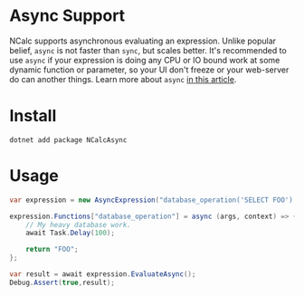 ﻿# Async Support

NCalc supports asynchronous evaluating an expression. Unlike popular belief, `async` is not faster than `sync`, but scales better.
It's recommended to use `async` if your expression is doing any CPU or IO bound work at some dynamic function or parameter, so your UI don't freeze or your web-server do can another things.
Learn more about `async` [in this article](https://learn.microsoft.com/en-us/dotnet/csharp/asynchronous-programming/async-scenarios).

# Install
```shell
dotnet add package NCalcAsync 
```

# Usage
```cs
var expression = new AsyncExpression("database_operation('SELECT FOO') == 'FOO'");

expression.Functions["database_operation"] = async (args, context) => {
    // My heavy database work.
    await Task.Delay(100);

    return "FOO";
};

var result = await expression.EvaluateAsync();
Debug.Assert(true,result);
```